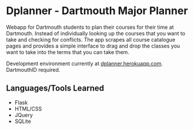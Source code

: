Dplanner - Dartmouth Major Planner
==================================

Webapp for Dartmouth students to plan their courses for their time at Dartmouth. Instead of individually looking up the courses that you want to take and checking for conflicts. The app scrapes all course catalogue pages and provides a simple interface to drag and drop the classes you want to take into the terms that you can take them.

Development environment currently at [dplanner.herokuapp.com](dplanner.herokuapp.com). DartmouthID required.


## Languages/Tools Learned

* Flask
* HTML/CSS
* JQuery
* SQLite

